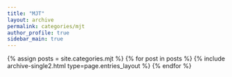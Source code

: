 ```yaml
---
title: "MJT"
layout: archive
permalink: categories/mjt
author_profile: true
sidebar_main: true
---
```



{% assign posts = site.categories.mjt %}
{% for post in posts %} {% include archive-single2.html type=page.entries_layout %} {% endfor %}
